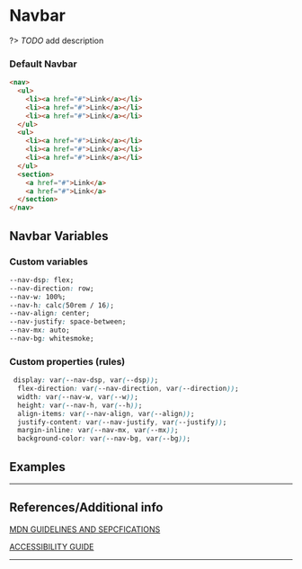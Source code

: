 # Navbar

?&gt;  _TODO_ add description

### Default Navbar

```html preview
<nav>
  <ul>
    <li><a href="#">Link</a></li>
    <li><a href="#">Link</a></li>
    <li><a href="#">Link</a></li>
  </ul>
  <ul>
    <li><a href="#">Link</a></li>
    <li><a href="#">Link</a></li>
    <li><a href="#">Link</a></li>
  </ul>
  <section>
    <a href="#">Link</a>
    <a href="#">Link</a>
  </section>
</nav>


```

## Navbar Variables

### Custom variables

```css
--nav-dsp: flex;
--nav-direction: row;
--nav-w: 100%;
--nav-h: calc(50rem / 16);
--nav-align: center;
--nav-justify: space-between;
--nav-mx: auto;
--nav-bg: whitesmoke;
```

### Custom properties (rules)

```css
 display: var(--nav-dsp, var(--dsp));
  flex-direction: var(--nav-direction, var(--direction));
  width: var(--nav-w, var(--w));
  height: var(--nav-h, var(--h));
  align-items: var(--nav-align, var(--align));
  justify-content: var(--nav-justify, var(--justify));
  margin-inline: var(--nav-mx, var(--mx));
  background-color: var(--nav-bg, var(--bg));
```

## Examples


----
## References/Additional info


[MDN GUIDELINES AND SEPCFICATIONS]()

[ACCESSIBILITY GUIDE]()

----
